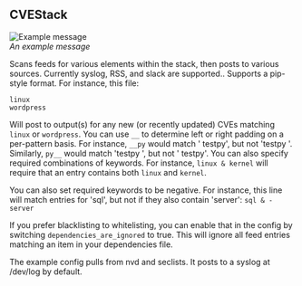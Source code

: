 ## CVEStack
![Example message](https://i.imgur.com/jOFb609.png)   
_An example message_  

Scans feeds for various elements within the stack, then posts to various sources. Currently syslog, RSS, and slack are supported.. Supports a pip-style format. For instance, this file:
```
linux
wordpress
````
Will post to output(s) for any new (or recently updated) CVEs matching `linux` or `wordpress`.
You can use `__` to determine left or right padding on a per-pattern basis. For instance, `__py` would match ' testpy', but not 'testpy '. Similarly, `py__` would match 'testpy ', but not ' testpy'.
You can also specify required combinations of keywords. For instance,
`linux & kernel`
will require that an entry contains both `linux` and `kernel`.

You can also set required keywords to be negative. For instance, this line will match entries for 'sql', but not if they also contain 'server':
`sql & -server`  

If you prefer blacklisting to whitelisting, you can enable that in the config by switching `dependencies_are_ignored` to true. This
will ignore all feed entries matching an item in your dependencies file.

The example config pulls from nvd and seclists. It posts to a syslog at /dev/log by default.
